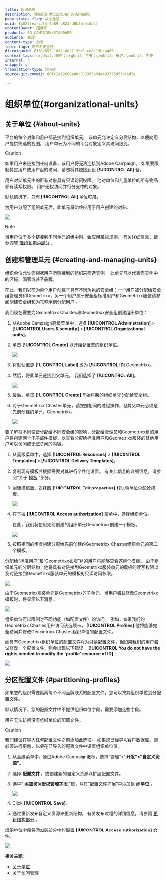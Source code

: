 ```yaml
---
title: 组织单位
description: 使用组织单位定义用户的访问级别。
page-status-flag: 从未激活
uuid: 8c82ffea-cef4-4a89-b823-d8b7bae1db4f
contentOwner: 绍维亚
products: SG_CAMPAIGN/STANDARD
audience: 管理
content-type: 参考
topic-tags: 用户和安全性
discoiquuid: 6f60c653-1d12-4d27-9bc8-ce8c19bca466
context-tags: orgUnit，概述；orgUnit，主要；geoUnit，概述；geoUnit，主要
internal: n
snippet: y
translation-type: tm+mt
source-git-commit: 00fc2e12669a00c788355ef4e492375957cdad2e

---
```



# 组织单位{#organizational-units}

## 关于单位 {#about-units}

平台的每个对象和用户都链接到组织单元。 该单元允许定义分层结构，以便向用户提供筛选的视图。 用户单元为不同的平台对象定义其访问级别。

>[!CAUTION]
>
>如果用户未链接到任何设备，该用户将无法连接到Adobe Campaign。 如果要限制特定用户或用户组的访问，请勿将其链接到设 **[!UICONTROL All]** 备。

用户对父单元中的所有对象具有只读访问权限。 他对单位和儿童单位的所有物品都有读写权限。 用户无权访问并行分支中的对象。

默认情况下，只有 **[!UICONTROL All]** 单位可用。

为用户分配了组织单元后，此单元将始终应用于用户创建的对象。

![](assets/user_management_2.png)

>[!NOTE]
>
>当用户位于多个链接到不同单元的组中时，会应用某些规则。 有关详细信息，请参阅管 [理组和用户部分](../../administration/using/managing-groups-and-users.md) 。

## 创建和管理单元 {#creating-and-managing-units}

组织单位允许您根据用户所链接到的组织来筛选实例。 此单元可以代表您实例中的区域、国家或甚至品牌。

在此，我们以前为两个用户创建了具有不同角色的安全组：一个用户被分配给安全组管理员和Geometrixx，另一个用户属于安全组标准用户和Geometrixx服装请参阅创建安全组和为完整示例分配用户 [](../../administration/using/managing-groups-and-users.md#creating-a-security-group-and-assigning-users) 。

我们现在需要为Geometrixx Chastes和Geometrixx安全组创建组织单位：

1. 从Adobe Campaign高级菜单中，选择 **[!UICONTROL Administration]** &gt; **[!UICONTROL Users & security]** &gt; **[!UICONTROL Organizational units]**。
1. 单击 **[!UICONTROL Create]** 以开始配置您的组织单位。

   ![](assets/manage_units_1.png)

1. 将默认值更 **[!UICONTROL Label]** 改为 **[!UICONTROL ID]** Geometrixx。
1. 然后，将此单元链接到父单元。 我们选择了 **[!UICONTROL All]**。

   ![](assets/manage_units_2.png)

1. 最后，单击 **[!UICONTROL Create]** 开始将新的组织单元分配给安全组。
1. 对于Geometrixx Chastes单元，请按照相同的过程操作，但其父单元必须是先前创建的单元，Geometrixx。

   ![](assets/manage_units_3.png)

要了解将不同设备分配给不同安全组的影响，分配给管理员和Geometrixx组的用户将创建两个电子邮件模板，以查看分配给标准用户和Geometrixx服装的其他用户可以访问或无法访问的内容。

1. 从高级菜单中，选择 **[!UICONTROL Resources]** &gt; **[!UICONTROL Templates]** &gt; **[!UICONTROL Delivery Templates]**。
1. 复制现有模板并根据需要对其进行个性化设置。 有关此信息的详细信息，请参阅“关于 [模板](../../start/using/about-templates.md) ”部分。
1. 创建模板后，选择图 **[!UICONTROL Edit properties]** 标以将单位分配给模板。

   ![](assets/manage_units_6.png)

1. 在下拉 **[!UICONTROL Access authorization]** 菜单中，选择组织单位。

   在此，我们将使用先前创建的组织单元Geometrixx创建一个模板。

   ![](assets/manage_units_5.png)

1. 按照相同的步骤创建分配给先前创建的Geometrixx Chastes组织单元的第二个模板。

分配给“标准用户”和“Geometrixx衣服”组的用户将能够查看这两个模板。 由于组织单元的分层结构，他将具有对链接到Geometrixx服装单元的模板的读写权限以及对链接到Geometrixx服装单元的模板的只读访问权限。

![](assets/manage_units_7.png)

由于Geometrixx服装单元是Geometrixx的子单元，当用户尝试修改Geometrixx模板时，将显示以下消息：

![](assets/manage_units_8.png)

组织单位可以限制对不同功能（如配置文件）的访问。 例如，如果我们的Geometrixx Chastes用户访问该选项卡， **[!UICONTROL Profiles]** 他将能够完全访问并修改Geometrixx Chastes组织单位的配置文件。

而具有Geometrixx组织单位的配置文件将为只读配置文件，但如果我们的用户尝试修改一个配置文件，则会出现以下错误： **[!UICONTROL You do not have the rights needed to modify the 'profile' resource of ID]**.

![](assets/manage_units_10.png)

## 分区配置文件 {#partitioning-profiles}

如果您的组织需要隔离每个不同品牌联系的配置文件，您可以按其组织单位划分配置文件。

默认情况下，您的配置文件中不提供组织单位字段，需要添加这些字段。

用户无法访问没有组织单位的配置文件。

>[!CAUTION]
>
>我们建议在导入任何配置文件之前添加此选项。 如果您已经导入客户数据库，则必须进行更新，以便在已导入的配置文件中设置组织单位值。

1. 从高级菜单中，通过Adobe Campaign徽标，选择“管理”&gt;“ **开发”&gt;“自定义资源”**。
1. 选择 **配置文件** ，或创建新的自定义资源以扩展配置文件。
1. 选中“ **添加访问授权管理字段** ”框，以在“配置文件扩展”中添加组 **织单位** 。

   ![](assets/user_management_9.png)

1. Click **[!UICONTROL Save]**.
1. 通过重新发布自定义资源来更新结构。 有关发布过程的详细信息，请参阅 [更新结构部分](../../developing/using/data-model-concepts.md) 。

组织单位字段将添加到部分中的配置 **[!UICONTROL Access authorization]** 文件。

![](assets/user_management_10.png)

**相关主题**:

* [关于单位](../../administration/using/organizational-units.md#about-units)
* [关于访问管理](../../administration/using/about-access-management.md)

